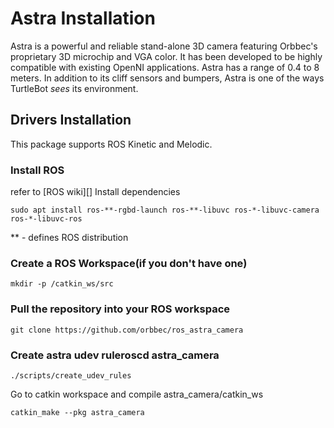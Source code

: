# Astra Installation

Astra is a powerful and reliable stand-alone 3D camera featuring Orbbec's proprietary 3D microchip and VGA color. It has been developed to be highly compatible with existing OpenNI applications. Astra has a range of 0.4 to 8 meters. In addition to its cliff sensors and bumpers, Astra is one of the ways TurtleBot _sees_ its environment. 

## Drivers Installation

This package supports ROS Kinetic and Melodic.

### Install ROS
refer to [ROS wiki][]
Install dependencies 

```
sudo apt install ros-**-rgbd-launch ros-**-libuvc ros-*-libuvc-camera ros-*-libuvc-ros
```
** - defines ROS distribution

### Create a ROS Workspace(if you don't have one)
```
mkdir -p /catkin_ws/src
```
### Pull the repository into your ROS workspace
```
git clone https://github.com/orbbec/ros_astra_camera
```
### Create astra udev ruleroscd astra_camera
```
./scripts/create_udev_rules
```
Go to catkin workspace and compile astra_camera/catkin_ws
```
catkin_make --pkg astra_camera
```